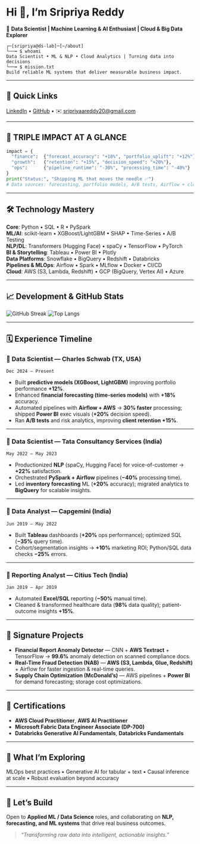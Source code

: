 # Hi 👋, I’m **Sripriya Reddy**
🎯 **Data Scientist | Machine Learning & AI Enthusiast | Cloud & Big Data Explorer**

```
┌─[sripriya@ds-lab]─[~/about]
└──╼ $ whoami
Data Scientist • ML & NLP • Cloud Analytics | Turning data into decisions
└──╼ $ mission.txt
Build reliable ML systems that deliver measurable business impact.
```

---

## 🧭 **Quick Links**
[LinkedIn](http://www.linkedin.com/in/sripriya-reddy20/) • [GitHub](https://github.com/sripriyareddy20) • ✉️ sripriyaareddy20@gmail.com

---

## 🧠 **TRIPLE IMPACT AT A GLANCE**

```py
impact = {
  "finance":  {"forecast_accuracy": "+18%", "portfolio_uplift": "+12%"},
  "growth":   {"retention": "+15%", "decision_speed": "+20%"},
  "ops":      {"pipeline_runtime": "-30%", "processing_time": "-40%"}
}
print("Status:", "Shipping ML that moves the needle ✅")
# Data sources: forecasting, portfolio models, A/B tests, Airflow + cloud pipelines
```

---

## 🛠️ **Technology Mastery**

**Core**: Python • SQL • R • PySpark  
**ML/AI**: scikit-learn • XGBoost/LightGBM • SHAP • Time-Series • A/B Testing  
**NLP/DL**: Transformers (Hugging Face) • spaCy • TensorFlow • PyTorch  
**BI & Storytelling**: Tableau • Power BI • Plotly  
**Data Platforms**: Snowflake • BigQuery • Redshift • Databricks  
**Pipelines & MLOps**: Airflow • Spark • MLflow • Docker • CI/CD  
**Cloud**: AWS (S3, Lambda, Redshift) • GCP (BigQuery, Vertex AI) • Azure

---

## 📈 **Development & GitHub Stats**

![GitHub Streak](https://streak-stats.demolab.com?user=sripriyareddy20)
![Top Langs](https://github-readme-stats.vercel.app/api/top-langs/?username=sripriyareddy20&layout=compact)

---

## 🗓️ **Experience Timeline**

### 🔹 **Data Scientist — Charles Schwab (TX, USA)**
`Dec 2024 – Present`
- Built **predictive models (XGBoost, LightGBM)** improving portfolio performance **+12%**.  
- Enhanced **financial forecasting (time-series models)** with **+18%** accuracy.  
- Automated pipelines with **Airflow + AWS** → **30% faster** processing; shipped **Power BI** exec visuals (**+20%** decision speed).  
- Ran **A/B tests** and risk analytics, improving **client retention +15%**.

---

### 🔹 **Data Scientist — Tata Consultancy Services (India)**
`May 2022 – May 2023`
- Productionized **NLP** (spaCy, Hugging Face) for voice-of-customer → **+22%** satisfaction.  
- Orchestrated **PySpark + Airflow** pipelines (**−40%** processing time).  
- Led **inventory forecasting** ML (**+20%** accuracy); migrated analytics to **BigQuery** for scalable insights.

---

### 🔹 **Data Analyst — Capgemini (India)**
`Jun 2019 – May 2022`
- Built **Tableau** dashboards (**+20%** ops performance); optimized SQL (**−35%** query time).  
- Cohort/segmentation insights → **+10%** marketing ROI; Python/SQL data checks **−25%** errors.

---

### 🔹 **Reporting Analyst — Citius Tech (India)**
`Jan 2019 – Apr 2019`
- Automated **Excel/SQL** reporting (**−50%** manual time).  
- Cleaned & transformed healthcare data (**98%** data quality); patient-outcome insights **+15%**.

---

## 🧪 **Signature Projects**

- **Financial Report Anomaly Detector** — CNN + **AWS Textract** + TensorFlow → **99.6%** anomaly detection on scanned compliance docs.  
- **Real-Time Fraud Detection (NAB)** — **AWS (S3, Lambda, Glue, Redshift)** + Airflow for faster ingestion & real-time queries.  
- **Supply Chain Optimization (McDonald’s)** — AWS pipelines + **Power BI** for demand forecasting; storage cost optimizations.

---

## 🏅 **Certifications**
- **AWS Cloud Practitioner**, **AWS AI Practitioner**  
- **Microsoft Fabric Data Engineer Associate (DP-700)**  
- **Databricks Generative AI Fundamentals**, **Databricks Fundamentals**

---

## 🔎 **What I’m Exploring**
MLOps best practices • Generative AI for tabular + text • Causal inference at scale • Robust evaluation beyond accuracy

---

## 🤝 **Let’s Build**
Open to **Applied ML / Data Science** roles, and collaborating on **NLP, forecasting, and ML systems** that drive real business outcomes.

> _“Transforming raw data into intelligent, actionable insights.”_
